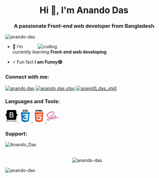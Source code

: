 <h1 align="center">Hi 👋, I'm Anando Das</h1>
<h3 align="center">A passionate Front-end web developer from Bangladesh</h3>

<p align="left"> <img src="https://komarev.com/ghpvc/?username=anando-das&label=Profile%20views&color=0e75b6&style=flat" alt="anando-das" /> </p>

<img align="right" alt="coding" width="400" src="https://user-images.githubusercontent.com/55389276/140866485-8fb1c876-9a8f-4d6a-98dc-08c4981eaf70.gif">

- 🌱 I’m currently learning **Front-end web developing**

- ⚡ Fun fact **I am Funny😅**

<h3 align="left">Connect with me:</h3>
<p align="left">
<a href="https://linkedin.com/in/anando das" target="blank"><img align="center" src="https://raw.githubusercontent.com/rahuldkjain/github-profile-readme-generator/master/src/images/icons/Social/linked-in-alt.svg" alt="anando das" height="30" width="40" /></a>
<a href="https://fb.com/anando das utso" target="blank"><img align="center" src="https://raw.githubusercontent.com/rahuldkjain/github-profile-readme-generator/master/src/images/icons/Social/facebook.svg" alt="anando das utso" height="30" width="40" /></a>
<a href="https://instagram.com/anand0_das_uts0" target="blank"><img align="center" src="https://raw.githubusercontent.com/rahuldkjain/github-profile-readme-generator/master/src/images/icons/Social/instagram.svg" alt="anand0_das_uts0" height="30" width="40" /></a>
</p>

<h3 align="left">Languages and Tools:</h3>
<p align="left"> <a href="https://getbootstrap.com" target="_blank" rel="noreferrer"> <img src="https://raw.githubusercontent.com/devicons/devicon/master/icons/bootstrap/bootstrap-plain-wordmark.svg" alt="bootstrap" width="40" height="40"/> </a> <a href="https://www.w3schools.com/css/" target="_blank" rel="noreferrer"> <img src="https://raw.githubusercontent.com/devicons/devicon/master/icons/css3/css3-original-wordmark.svg" alt="css3" width="40" height="40"/> </a> <a href="https://www.w3.org/html/" target="_blank" rel="noreferrer"> <img src="https://raw.githubusercontent.com/devicons/devicon/master/icons/html5/html5-original-wordmark.svg" alt="html5" width="40" height="40"/> </a> <a href="https://sass-lang.com" target="_blank" rel="noreferrer"> <img src="https://raw.githubusercontent.com/devicons/devicon/master/icons/sass/sass-original.svg" alt="sass" width="40" height="40"/> </a> </p>

<h3 align="left">Support:</h3>
<p><a href="https://www.buymeacoffee.com/Anando_Das"> <img align="left" src="https://cdn.buymeacoffee.com/buttons/v2/default-yellow.png" height="50" width="210" alt="Anando_Das" /></a></p><br><br>


<p>&nbsp;<img align="center" src="https://github-readme-stats.vercel.app/api?username=anando-das&show_icons=true&locale=en" alt="anando-das" /></p>

<p><img align="center" src="https://github-readme-streak-stats.herokuapp.com/?user=anando-das&" alt="anando-das" /></p>
